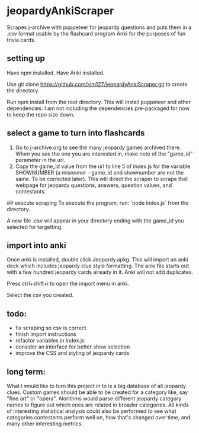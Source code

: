 # jeopardyAnkiScraper
Scrapes j-archive with puppeteer for jeopardy questions and puts them in a .csv format usable by the flashcard program Anki for the purposes of fun trivia cards.

## setting up

Have npm installed.
Have Anki installed.

Use git clone https://github.com/klm127/jeopardyAnkiScraper.git to create the directory.

Run npm install from the root directory. This will install puppeteer and other dependencies. I am not including the dependencies pre-packaged for now to keep the repo size down. 

## select a game to turn into flashcards

<ol>
<li> Go to j-archive.org to see the many jeopardy games archived there. When you see the one you are interested in, make note of the "game_id" parameter in the url. </li>
<li>Copy the game_id value from the url to line 5 of index.js for the variable SHOWNUMBER (a misnomer - game_id and shownumber are not the same. To be corrected later). This will direct the scraper to scrape that webpage for jeopardy questions, answers, question values, and contestants.</li>
</ol>
## execute scraping
To execute the program, run:
`node index.js`
from the directory.

A new file .csv will appear in your directory ending with the game_id you selected for targetting.

## import into anki

Once anki is installed, double click Jeopardy.apkg. This will import an anki deck which includes jeopardy clue style formatting. The anki file starts out with a few hundred jeopardy cards already in it. Anki will not add duplicates.

Press ctrl+shift+i to open the import menu in anki.

Select the csv you created.

## todo:

- fix scraping so csv is correct
- finish import instructions
- refactor variables in index.js
- consider an interface for better show selection
- improve the CSS and styling of jeopardy cards

## long term:

What I would like to turn this project in to is a big database of all jeopardy clues. Custom games should be able to be created for a category like, say "fine art" or "opera". Alorithms would parse different jeopardy category names to figure out which ones are related in broader categories. All kinds of interesting statistical analysis could also be performed to see what categories contestants perform well on, how that's changed over time, and many other interesting metrics. 